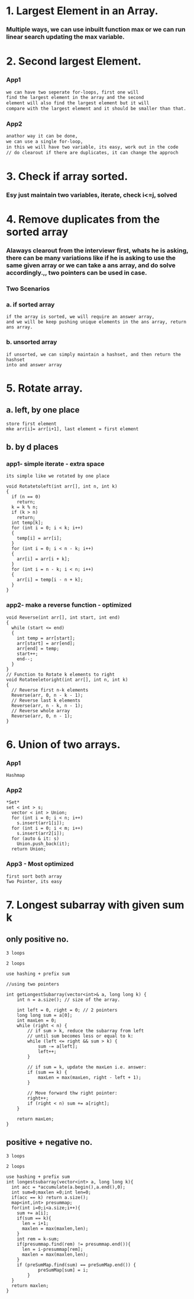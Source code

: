 # 1. Largest Element in an Array.
### Multiple ways, we can use inbuilt function max or we can run linear search updating the max variable.

# 2. Second largest Element.
### App1
```txt
we can have two seperate for-loops, first one will
find the largest element in the array and the second
element will also find the largest element but it will
compare with the largest element and it should be smaller than that.
```
### App2
```txt
anathor way it can be done,
we can use a single for-loop,
in this we will have two variable, its easy, work out in the code
// do clearout if there are duplicates, it can change the approch
```

# 3. Check if array sorted.
### Esy just maintain two variables, iterate, check i<=j, solved

# 4. Remove duplicates from the sorted array
### Alaways clearout from the interviewr first, whats he is asking, there can be many variations like if he is asking to use the same given array or we can take a ans array, and do solve accordingly.,, two pointers can be used in  case.

### Two Scenarios
### a. if sorted array
```
if the array is sorted, we will require an answer array,
and we will be keep pushing unique elements in the ans array, return ans array.
```

### b. unsorted array
```
if unsorted, we can simply maintain a hashset, and then return the hashset
into and answer array
```

# 5. Rotate array.
## a. left, by one place
```
store first element
mke arr[i]= arr[i+1], last element = first element
```
## b. by d places
### app1- simple iterate - extra space
```
its simple like we rotated by one place
```
```
void Rotatetoleft(int arr[], int n, int k)
{
  if (n == 0)
    return;
  k = k % n;
  if (k > n)
    return;
  int temp[k];
  for (int i = 0; i < k; i++)
  {
    temp[i] = arr[i];
  }
  for (int i = 0; i < n - k; i++)
  {
    arr[i] = arr[i + k];
  }
  for (int i = n - k; i < n; i++)
  {
    arr[i] = temp[i - n + k];
  }
}
```
### app2- make a reverse function - optimized
```
void Reverse(int arr[], int start, int end)
{
  while (start <= end)
  {
    int temp = arr[start];
    arr[start] = arr[end];
    arr[end] = temp;
    start++;
    end--;
  }
}
// Function to Rotate k elements to right
void Rotateeletoright(int arr[], int n, int k)
{
  // Reverse first n-k elements
  Reverse(arr, 0, n - k - 1);
  // Reverse last k elements
  Reverse(arr, n - k, n - 1);
  // Reverse whole array
  Reverse(arr, 0, n - 1);
}
```

# 6. Union of two arrays.
### App1
```
Hashmap
```
### App2
```
*Set*
set < int > s;
  vector < int > Union;
  for (int i = 0; i < n; i++)
    s.insert(arr1[i]);
  for (int i = 0; i < m; i++)
    s.insert(arr2[i]);
  for (auto & it: s)
    Union.push_back(it);
  return Union;
```

### App3 - Most optimized
```
first sort both array
Two Pointer, its easy
```
# 7. Longest subarray with given sum k
## only positive no.
```
3 loops
```
```
2 loops
```
```
use hashing + prefix sum
```
```
//using two pointers

int getLongestSubarray(vector<int>& a, long long k) {
    int n = a.size(); // size of the array.

    int left = 0, right = 0; // 2 pointers
    long long sum = a[0];
    int maxLen = 0;
    while (right < n) {
        // if sum > k, reduce the subarray from left
        // until sum becomes less or equal to k:
        while (left <= right && sum > k) {
            sum -= a[left];
            left++;
        }

        // if sum = k, update the maxLen i.e. answer:
        if (sum == k) {
            maxLen = max(maxLen, right - left + 1);
        }

        // Move forward thw right pointer:
        right++;
        if (right < n) sum += a[right];
    }

    return maxLen;
}

```
## positive + negative no.
```
3 loops
```
```
2 loops
```
```
use hashing + prefix sum
int longestsubarray(vector<int> a, long long k){
  int acc = *accumulate(a.begin(),a.end(),0);
  int sum=0;maxlen =0;int len=0;
  if(acc == k) return a.size();
  map<int,int> presummap;
  for(int i=0;i<a.size;i++){
    sum += a[i];
    if(sum == k){
      len = i+1;
      maxlen = max(maxlen,len);
    }
    int rem = k-sum;
    if(presummap.find(rem) != presummap.end()){
      len = i-presummap[rem];
      maxlen = max(maxlen,len);
    }
    if (preSumMap.find(sum) == preSumMap.end()) {
            preSumMap[sum] = i;
        }
  }
  return maxlen;
}
```





